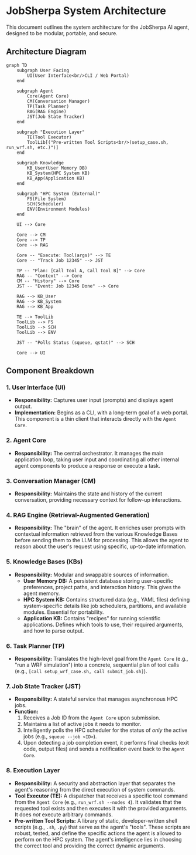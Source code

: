 # JobSherpa System Architecture

This document outlines the system architecture for the JobSherpa AI agent, designed to be modular, portable, and secure.

## Architecture Diagram

```mermaid
graph TD
    subgraph User Facing
        UI(User Interface<br/>CLI / Web Portal)
    end

    subgraph Agent
        Core(Agent Core)
        CM(Conversation Manager)
        TP(Task Planner)
        RAG(RAG Engine)
        JST(Job State Tracker)
    end

    subgraph "Execution Layer"
        TE(Tool Executor)
        ToolLib[("Pre-written Tool Scripts<br/>(setup_case.sh, run_wrf.sh, etc.)")]
    end

    subgraph Knowledge
        KB_User(User Memory DB)
        KB_System(HPC System KB)
        KB_App(Application KB)
    end

    subgraph "HPC System (External)"
        FS(File System)
        SCH(Scheduler)
        ENV(Environment Modules)
    end

    UI --> Core

    Core --> CM
    Core --> TP
    Core --> RAG

    Core -- "Execute: Tool(args)" --> TE
    Core -- "Track Job 12345" --> JST

    TP -- "Plan: [Call Tool A, Call Tool B]" --> Core
    RAG -- "Context" --> Core
    CM -- "History" --> Core
    JST -- "Event: Job 12345 Done" --> Core

    RAG --> KB_User
    RAG --> KB_System
    RAG --> KB_App

    TE --> ToolLib
    ToolLib --> FS
    ToolLib --> SCH
    ToolLib --> ENV
    
    JST -- "Polls Status (squeue, qstat)" --> SCH
    
    Core --> UI
```

## Component Breakdown

### 1. User Interface (UI)
-   **Responsibility:** Captures user input (prompts) and displays agent output.
-   **Implementation:** Begins as a CLI, with a long-term goal of a web portal. This component is a thin client that interacts directly with the `Agent Core`.

### 2. Agent Core
-   **Responsibility:** The central orchestrator. It manages the main application loop, taking user input and coordinating all other internal agent components to produce a response or execute a task.

### 3. Conversation Manager (CM)
-   **Responsibility:** Maintains the state and history of the current conversation, providing necessary context for follow-up interactions.

### 4. RAG Engine (Retrieval-Augmented Generation)
-   **Responsibility:** The "brain" of the agent. It enriches user prompts with contextual information retrieved from the various Knowledge Bases before sending them to the LLM for processing. This allows the agent to reason about the user's request using specific, up-to-date information.

### 5. Knowledge Bases (KBs)
-   **Responsibility:** Modular and swappable sources of information.
    -   **User Memory DB:** A persistent database storing user-specific preferences, project paths, and interaction history. This gives the agent memory.
    -   **HPC System KB:** Contains structured data (e.g., YAML files) defining system-specific details like job schedulers, partitions, and available modules. Essential for portability.
    -   **Application KB:** Contains "recipes" for running scientific applications. Defines which tools to use, their required arguments, and how to parse output.

### 6. Task Planner (TP)
-   **Responsibility:** Translates the high-level goal from the `Agent Core` (e.g., "run a WRF simulation") into a concrete, sequential plan of tool calls (e.g., `[call setup_wrf_case.sh, call submit_job.sh]`).

### 7. Job State Tracker (JST)
-   **Responsibility:** A stateful service that manages asynchronous HPC jobs.
-   **Function:**
    1.  Receives a Job ID from the `Agent Core` upon submission.
    2.  Maintains a list of active jobs it needs to monitor.
    3.  Intelligently polls the HPC scheduler for the status of *only* the active jobs (e.g., `squeue --job <ID>`).
    4.  Upon detecting a job completion event, it performs final checks (exit code, output files) and sends a notification event back to the `Agent Core`.

### 8. Execution Layer
-   **Responsibility:** A security and abstraction layer that separates the agent's reasoning from the direct execution of system commands.
-   **Tool Executor (TE):** A dispatcher that receives a specific tool command from the `Agent Core` (e.g., `run_wrf.sh --nodes 4`). It validates that the requested tool exists and then executes it with the provided arguments. It does *not* execute arbitrary commands.
-   **Pre-written Tool Scripts:** A library of static, developer-written shell scripts (e.g., `.sh`, `.py`) that serve as the agent's "tools". These scripts are robust, tested, and define the specific actions the agent is allowed to perform on the HPC system. The agent's intelligence lies in choosing the correct tool and providing the correct dynamic arguments.
